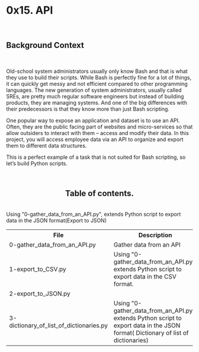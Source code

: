 <h1>0x15. API</h1>
<br>
<h2>Background Context</h2>
<br>
<p>Old-school system administrators usually only know Bash and that is what they use to build their scripts. While Bash is perfectly fine for a lot of things, it can quickly get messy and not efficient compared to other programming languages. The new generation of system administrators, usually called SREs, are pretty much regular software engineers but instead of building products, they are managing systems. And one of the big differences with their predecessors is that they know more than just Bash scripting.</p>
<p>One popular way to expose an application and dataset is to use an API. Often, they are the public facing part of websites and micro-services so that allow outsiders to interact with them – access and modify their data. In this project, you will access employee data via an API to organize and export them to different data structures.</p>
<p>This is a perfect example of a task that is not suited for Bash scripting, so let’s build Python scripts.</p>
<br>
<h2><center>Table of contents.</center></h2>
<br>
<table>
<tr>
<th>File</th>
<th>Description</th>
</tr>
<tr>
<td>0-gather_data_from_an_API.py</td>
<td>Gather data from an API</td>
</tr>
<tr>
<td>1-export_to_CSV.py</td>
<td>Using "0-gather_data_from_an_API.py", extends Python script to export data in the CSV format.</td>
</tr>
<tr>
<td>2-export_to_JSON.py</td
<td>Using "0-gather_data_from_an_API.py", extends Python script to export data in the JSON format(Export to JSON)</td>
</tr>
<tr>
<td>3-dictionary_of_list_of_dictionaries.py</td>
<td>Using "0-gather_data_from_an_API.py", extends Python script to export data in the JSON format( Dictionary of list of dictionaries)</td>
</tr>
</table>
